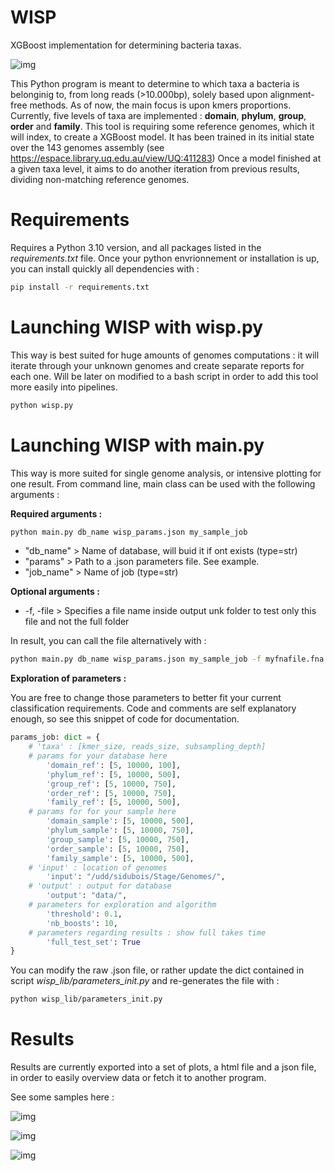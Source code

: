 # WISP
XGBoost implementation for determining bacteria taxas.

![img](https://github.com/Tharos-ux/wisp/blob/master/ensifer.png)

This Python program is meant to determine to which taxa a bacteria is belonginig to, from long reads (>10.000bp), solely based upon alignment-free methods. As of now, the main focus is upon kmers proportions.
Currently, five levels of taxa are implemented : **domain**, **phylum**, **group**, **order** and **family**.
This tool is requiring some reference genomes, which it will index, to create a XGBoost model.
It has been trained in its initial state over the 143 genomes assembly (see https://espace.library.uq.edu.au/view/UQ:411283)
Once a model finished at a given taxa level, it aims to do another iteration from previous results, dividing non-matching reference genomes.

# Requirements

Requires a Python 3.10 version, and all packages listed in the *requirements.txt* file.
Once your python envrionnement or installation is up, you can install quickly all dependencies with :

```bash
pip install -r requirements.txt
```

# Launching WISP with wisp.py

This way is best suited for huge amounts of genomes computations : it will iterate through your unknown genomes and create separate reports for each one.
Will be later on modified to a bash script in order to add this tool more easily into pipelines.

```bash
python wisp.py
```

# Launching WISP with main.py

This way is more suited for single genome analysis, or intensive plotting for one result.
From command line, main class can be used with the following arguments :

**Required arguments :**

```bash
python main.py db_name wisp_params.json my_sample_job
```

+ "db_name" > Name of database, will buid it if ont exists (type=str)
+ "params" > Path to a .json parameters file. See example.
+ "job_name" > Name of job (type=str)

**Optional arguments :**

+ -f, -file > Specifies a file name inside output unk folder to test only this file and not the full folder

In result, you can call the file alternatively with :

```bash
python main.py db_name wisp_params.json my_sample_job -f myfnafile.fna
```

**Exploration of parameters :**

You are free to change those parameters to better fit your current classification requirements.
Code and comments are self explanatory enough, so see this snippet of code for documentation.

```python
params_job: dict = {
    # 'taxa' : [kmer_size, reads_size, subsampling_depth]
    # params for your database here
        'domain_ref': [5, 10000, 100],
        'phylum_ref': [5, 10000, 500],
        'group_ref': [5, 10000, 750],
        'order_ref': [5, 10000, 750],
        'family_ref': [5, 10000, 500],
    # params for for your sample here
        'domain_sample': [5, 10000, 500],
        'phylum_sample': [5, 10000, 750],
        'group_sample': [5, 10000, 750],
        'order_sample': [5, 10000, 750],
        'family_sample': [5, 10000, 500],
    # 'input' : location of genomes
        'input': "/udd/sidubois/Stage/Genomes/",
    # 'output' : output for database
        'output': "data/",
    # parameters for exploration and algorithm
        'threshold': 0.1,
        'nb_boosts': 10,
    # parameters regarding results : show full takes time
        'full_test_set': True
}
```

You can modify the raw .json file, or rather update the dict contained in script *wisp_lib/parameters_init.py* and re-generates the file with :

```bash
python wisp_lib/parameters_init.py
```

# Results

Results are currently exported into a set of plots, a html file and a json file, in order to easily overview data or fetch it to another program.

See some samples here :

![img](https://github.com/Tharos-ux/wisp/blob/main/test_clostridium.png)

![img](https://github.com/Tharos-ux/wisp/blob/main/test_pseudomonas.png)

![img](https://github.com/Tharos-ux/wisp/blob/main/test_rhodococcus.png)
